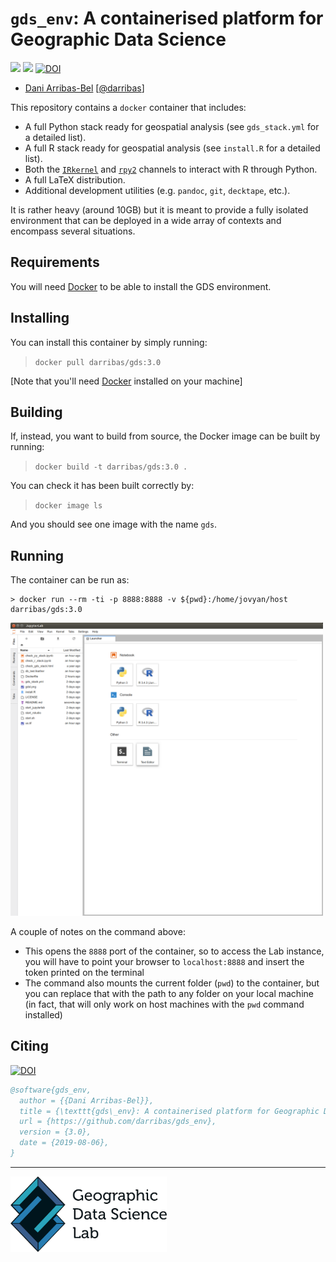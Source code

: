 # `gds_env`: A containerised platform for Geographic Data Science

[![](https://images.microbadger.com/badges/image/darribas/gds:3.0.svg)](https://microbadger.com/images/darribas/gds:3.0 "Get your own image badge on microbadger.com")
[![](https://images.microbadger.com/badges/version/darribas/gds:3.0.svg)](https://microbadger.com/images/darribas/gds:3.0 "Get your own version badge on microbadger.com")
[![DOI](https://zenodo.org/badge/65582539.svg)](https://zenodo.org/badge/latestdoi/65582539)

* [Dani Arribas-Bel](http://darribas.org)
  [[@darribas](http://twitter.com/darribas)]

This repository contains a `docker` container that includes:

* A full Python stack ready for geospatial analysis (see `gds_stack.yml` for a detailed list).
* A full R stack ready for geospatial analysis (see `install.R` for a detailed list).
* Both the [`IRkernel`](https://github.com/IRkernel/IRkernel) and [`rpy2`](https://bitbucket.org/rpy2/rpy2) channels to interact with R through Python.
* A full LaTeX distribution.
* Additional development utilities (e.g. `pandoc`, `git`, `decktape`, etc.).

It is rather heavy (around 10GB) but it is meant to provide a fully isolated environment that can be deployed in a wide array of contexts and encompass several situations.

## Requirements

You will need [Docker](https://www.docker.com) to be able to install the GDS environment.

## Installing

You can install this container by simply running:

> `docker pull darribas/gds:3.0`

[Note that you'll need [Docker](https://www.docker.com) installed on your machine]

## Building

If, instead, you want to build from source, the Docker image can be built by running:

> `docker build -t darribas/gds:3.0 .`

You can check it has been built correctly by:

> `docker image ls`

And you should see one image with the name `gds`.

## Running

The container can be run as:

```
> docker run --rm -ti -p 8888:8888 -v ${pwd}:/home/jovyan/host darribas/gds:3.0
```

<img src="JupyterLab.png" width="500">

A couple of notes on the command above:

* This opens the `8888` port of the container, so to access the Lab instance,
  you will have to point your browser to `localhost:8888` and insert the token
  printed on the terminal
* The command also mounts the current folder (`pwd`) to the container, but you can replace that with the path to any folder on your local machine (in fact, that will only work on host machines with the `pwd` command installed)

## Citing

[![DOI](https://zenodo.org/badge/65582539.svg)](https://zenodo.org/badge/latestdoi/65582539)

```bibtex
@software{gds_env,
  author = {{Dani Arribas-Bel}},
  title = {\texttt{gds\_env}: A containerised platform for Geographic Data Science},
  url = {https://github.com/darribas/gds_env},
  version = {3.0},
  date = {2019-08-06},
}
```

---

[<img src="gdsl.png" width="250">](https://www.liverpool.ac.uk/geographic-data-science/)

